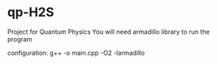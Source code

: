 # qp-H2S
Project for Quantum Physics
You will need armadillo library to run the program

configuration:
g++ -o <DEST> main.cpp -O2 -larmadillo

